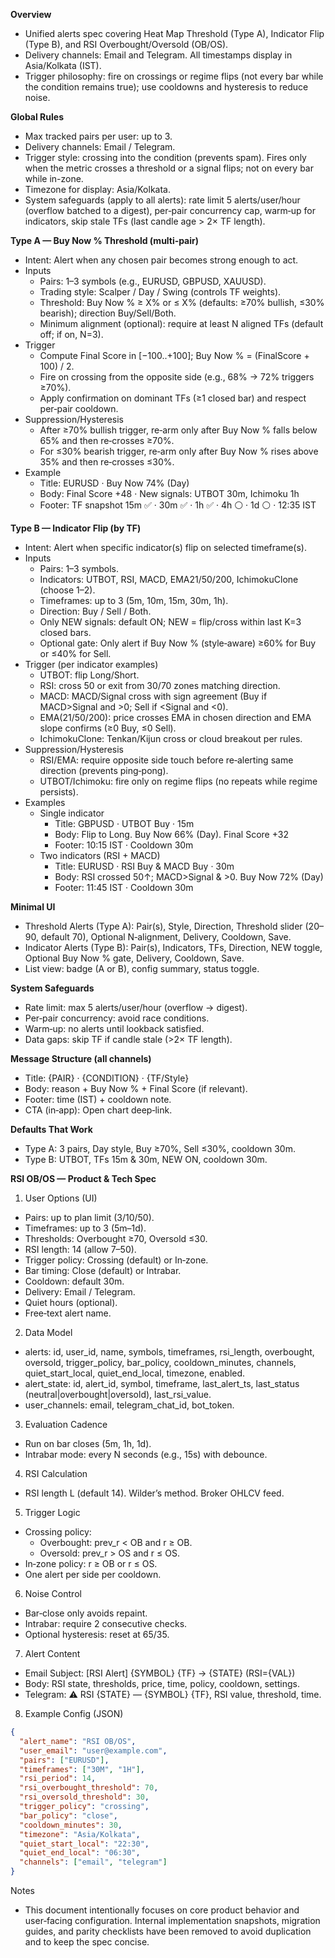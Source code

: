 **Overview**
- Unified alerts spec covering Heat Map Threshold (Type A), Indicator Flip (Type B), and RSI Overbought/Oversold (OB/OS).
- Delivery channels: Email and Telegram. All timestamps display in Asia/Kolkata (IST).
- Trigger philosophy: fire on crossings or regime flips (not every bar while the condition remains true); use cooldowns and hysteresis to reduce noise.

**Global Rules**
- Max tracked pairs per user: up to 3.
- Delivery channels: Email / Telegram.
- Trigger style: crossing into the condition (prevents spam). Fires only when the metric crosses a threshold or a signal flips; not on every bar while in-zone.
- Timezone for display: Asia/Kolkata.
- System safeguards (apply to all alerts): rate limit 5 alerts/user/hour (overflow batched to a digest), per‑pair concurrency cap, warm‑up for indicators, skip stale TFs (last candle age > 2× TF length).

**Type A — Buy Now % Threshold (multi‑pair)**
- Intent: Alert when any chosen pair becomes strong enough to act.
- Inputs
  - Pairs: 1–3 symbols (e.g., EURUSD, GBPUSD, XAUUSD).
  - Trading style: Scalper / Day / Swing (controls TF weights).
  - Threshold: Buy Now % ≥ X% or ≤ X% (defaults: ≥70% bullish, ≤30% bearish); direction Buy/Sell/Both.
  - Minimum alignment (optional): require at least N aligned TFs (default off; if on, N=3).
- Trigger
  - Compute Final Score in [−100..+100]; Buy Now % = (FinalScore + 100) / 2.
  - Fire on crossing from the opposite side (e.g., 68% → 72% triggers ≥70%).
  - Apply confirmation on dominant TFs (≥1 closed bar) and respect per‑pair cooldown.
- Suppression/Hysteresis
  - After ≥70% bullish trigger, re‑arm only after Buy Now % falls below 65% and then re‑crosses ≥70%.
  - For ≤30% bearish trigger, re‑arm only after Buy Now % rises above 35% and then re‑crosses ≤30%.
- Example
  - Title: EURUSD · Buy Now 74% (Day)
  - Body: Final Score +48 · New signals: UTBOT 30m, Ichimoku 1h
  - Footer: TF snapshot 15m ✅ · 30m ✅ · 1h ✅ · 4h ⚪ · 1d ⚪ · 12:35 IST

**Type B — Indicator Flip (by TF)**
- Intent: Alert when specific indicator(s) flip on selected timeframe(s).
- Inputs
  - Pairs: 1–3 symbols.
  - Indicators: UTBOT, RSI, MACD, EMA21/50/200, IchimokuClone (choose 1–2).
  - Timeframes: up to 3 (5m, 10m, 15m, 30m, 1h).
  - Direction: Buy / Sell / Both.
  - Only NEW signals: default ON; NEW = flip/cross within last K=3 closed bars.
  - Optional gate: Only alert if Buy Now % (style‑aware) ≥60% for Buy or ≤40% for Sell.
- Trigger (per indicator examples)
  - UTBOT: flip Long/Short.
  - RSI: cross 50 or exit from 30/70 zones matching direction.
  - MACD: MACD/Signal cross with sign agreement (Buy if MACD>Signal and >0; Sell if <Signal and <0).
  - EMA(21/50/200): price crosses EMA in chosen direction and EMA slope confirms (≥0 Buy, ≤0 Sell).
  - IchimokuClone: Tenkan/Kijun cross or cloud breakout per rules.
- Suppression/Hysteresis
  - RSI/EMA: require opposite side touch before re‑alerting same direction (prevents ping‑pong).
  - UTBOT/Ichimoku: fire only on regime flips (no repeats while regime persists).
- Examples
  - Single indicator
    - Title: GBPUSD · UTBOT Buy · 15m
    - Body: Flip to Long. Buy Now 66% (Day). Final Score +32
    - Footer: 10:15 IST · Cooldown 30m
  - Two indicators (RSI + MACD)
    - Title: EURUSD · RSI Buy & MACD Buy · 30m
    - Body: RSI crossed 50↑; MACD>Signal & >0. Buy Now 72% (Day)
    - Footer: 11:45 IST · Cooldown 30m

**Minimal UI**
- Threshold Alerts (Type A): Pair(s), Style, Direction, Threshold slider (20–90, default 70), Optional N‑alignment, Delivery, Cooldown, Save.
- Indicator Alerts (Type B): Pair(s), Indicators, TFs, Direction, NEW toggle, Optional Buy Now % gate, Delivery, Cooldown, Save.
- List view: badge (A or B), config summary, status toggle.

**System Safeguards**
- Rate limit: max 5 alerts/user/hour (overflow → digest).
- Per‑pair concurrency: avoid race conditions.
- Warm‑up: no alerts until lookback satisfied.
- Data gaps: skip TF if candle stale (>2× TF length).

**Message Structure (all channels)**
- Title: {PAIR} · {CONDITION} · {TF/Style}
- Body: reason + Buy Now % + Final Score (if relevant).
- Footer: time (IST) + cooldown note.
- CTA (in‑app): Open chart deep‑link.

**Defaults That Work**
- Type A: 3 pairs, Day style, Buy ≥70%, Sell ≤30%, cooldown 30m.
- Type B: UTBOT, TFs 15m & 30m, NEW ON, cooldown 30m.

**RSI OB/OS — Product & Tech Spec**
1) User Options (UI)
  - Pairs: up to plan limit (3/10/50).
  - Timeframes: up to 3 (5m–1d).
  - Thresholds: Overbought ≥70, Oversold ≤30.
  - RSI length: 14 (allow 7–50).
  - Trigger policy: Crossing (default) or In‑zone.
  - Bar timing: Close (default) or Intrabar.
  - Cooldown: default 30m.
  - Delivery: Email / Telegram.
  - Quiet hours (optional).
  - Free‑text alert name.

2) Data Model
  - alerts: id, user_id, name, symbols, timeframes, rsi_length, overbought, oversold, trigger_policy, bar_policy, cooldown_minutes, channels, quiet_start_local, quiet_end_local, timezone, enabled.
  - alert_state: id, alert_id, symbol, timeframe, last_alert_ts, last_status (neutral|overbought|oversold), last_rsi_value.
  - user_channels: email, telegram_chat_id, bot_token.

3) Evaluation Cadence
  - Run on bar closes (5m, 1h, 1d).
  - Intrabar mode: every N seconds (e.g., 15s) with debounce.

4) RSI Calculation
  - RSI length L (default 14). Wilder’s method. Broker OHLCV feed.

5) Trigger Logic
  - Crossing policy:
    - Overbought: prev_r < OB and r ≥ OB.
    - Oversold: prev_r > OS and r ≤ OS.
  - In‑zone policy: r ≥ OB or r ≤ OS.
  - One alert per side per cooldown.

6) Noise Control
  - Bar‑close only avoids repaint.
  - Intrabar: require 2 consecutive checks.
  - Optional hysteresis: reset at 65/35.

7) Alert Content
  - Email Subject: [RSI Alert] {SYMBOL} {TF} → {STATE} (RSI={VAL})
  - Body: RSI state, thresholds, price, time, policy, cooldown, settings.
  - Telegram: ⚠ RSI {STATE} — {SYMBOL} {TF}, RSI value, threshold, time.

8) Example Config (JSON)
```json
{
  "alert_name": "RSI OB/OS",
  "user_email": "user@example.com",
  "pairs": ["EURUSD"],
  "timeframes": ["30M", "1H"],
  "rsi_period": 14,
  "rsi_overbought_threshold": 70,
  "rsi_oversold_threshold": 30,
  "trigger_policy": "crossing",
  "bar_policy": "close",
  "cooldown_minutes": 30,
  "timezone": "Asia/Kolkata",
  "quiet_start_local": "22:30",
  "quiet_end_local": "06:30",
  "channels": ["email", "telegram"]
}
```

Notes
- This document intentionally focuses on core product behavior and user‑facing configuration. Internal implementation snapshots, migration guides, and parity checklists have been removed to avoid duplication and to keep the spec concise.

